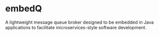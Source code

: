 # embedQ
A lightweight message queue broker designed to be embedded in Java applications to facilitate microservices-style software development.
